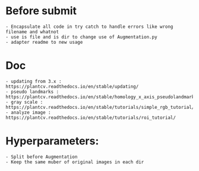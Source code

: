 # Before submit

    - Encapsulate all code in try catch to handle errors like wrong filename and whatnot
    - use is file and is dir to change use of Augmentation.py
    - adapter readme to new usage

# Doc
    - updating from 3.x : https://plantcv.readthedocs.io/en/stable/updating/
    - pseudo landmarks : https://plantcv.readthedocs.io/en/stable/homology_x_axis_pseudolandmarks/
    - gray scale : https://plantcv.readthedocs.io/en/stable/tutorials/simple_rgb_tutorial/
    - analyze image : https://plantcv.readthedocs.io/en/stable/tutorials/roi_tutorial/

# Hyperparameters:
    - Split before Augmentation
    - Keep the same muber of original images in each dir